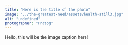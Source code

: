 ```yaml
---
title: "Here is the title of the photo"
image: "../the-greatest-need/assets/health-still3.jpg"
alt: "undefined"
photographer: "Photog"
---
```


Hello, this will be the image caption here!